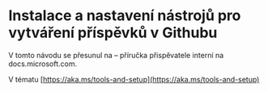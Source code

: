 # <a name="install-and-set-up-tools-for-authoring-in-github"></a>Instalace a nastavení nástrojů pro vytváření příspěvků v Githubu

V tomto návodu se přesunul na – příručka přispěvatele interní na docs.microsoft.com.

V tématu [https://aka.ms/tools-and-setup](https://aka.ms/tools-and-setup)

